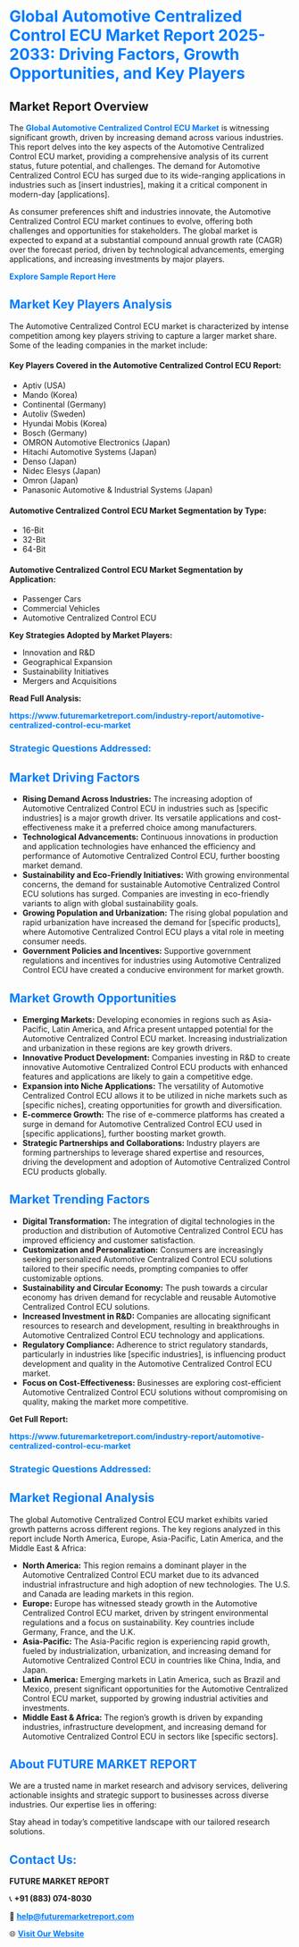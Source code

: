 <h1 style="color: #007BFF;">Global Automotive Centralized Control ECU Market Report 2025-2033: Driving Factors, Growth Opportunities, and Key Players</h1>

<section id="overview">
<h2>Market Report Overview</h2>
<p>The <a href="https://www.futuremarketreport.com/industry-report/automotive-centralized-control-ecu-market" style="color: #007BFF; text-decoration: none;"><strong>Global Automotive Centralized Control ECU Market</strong></a> is witnessing significant growth, driven by increasing demand across various industries. This report delves into the key aspects of the Automotive Centralized Control ECU market, providing a comprehensive analysis of its current status, future potential, and challenges. The demand for Automotive Centralized Control ECU has surged due to its wide-ranging applications in industries such as [insert industries], making it a critical component in modern-day [applications].</p>
<p>As consumer preferences shift and industries innovate, the Automotive Centralized Control ECU market continues to evolve, offering both challenges and opportunities for stakeholders. The global market is expected to expand at a substantial compound annual growth rate (CAGR) over the forecast period, driven by technological advancements, emerging applications, and increasing investments by major players.</p>
</section>

<section id="overview">
<p><a href="https://www.futuremarketreport.com/request-sample/reportId=125914" style="color: #007BFF; text-decoration: none;"><strong>Explore Sample Report Here</strong></a></p>
</section>

<section id="key-players">
<h2 style="color: #007BFF;">Market Key Players Analysis</h2>
<p>The Automotive Centralized Control ECU market is characterized by intense competition among key players striving to capture a larger market share. Some of the leading companies in the market include:</p>
<h4>Key Players Covered in the Automotive Centralized Control ECU Report:</h4>
<ul><li>Aptiv (USA)</li><li>Mando (Korea)</li><li>Continental (Germany)</li><li>Autoliv (Sweden)</li><li>Hyundai Mobis (Korea)</li><li>Bosch (Germany)</li><li>OMRON Automotive Electronics (Japan)</li><li>Hitachi Automotive Systems (Japan)</li><li>Denso (Japan)</li><li>Nidec Elesys (Japan)</li><li>Omron (Japan)</li><li>Panasonic Automotive &amp; Industrial Systems (Japan)</li></ul>
<h4>Automotive Centralized Control ECU Market Segmentation by Type:</h4>
<ul><li>16-Bit</li><li>32-Bit</li><li>64-Bit</li></ul>

<h4>Automotive Centralized Control ECU Market Segmentation by Application:</h4>
<ul><li>Passenger Cars</li><li>Commercial Vehicles</li><li>Automotive Centralized Control ECU</li></ul>
<p><strong>Key Strategies Adopted by Market Players:</strong></p>
<ul>
<li>Innovation and R&D</li>
<li>Geographical Expansion</li>
<li>Sustainability Initiatives</li>
<li>Mergers and Acquisitions</li>
</ul>
</section>

<section>
<p><strong>Read Full Analysis: </strong></p><a href="https://www.futuremarketreport.com/industry-report/automotive-centralized-control-ecu-market" style="color: #007BFF; text-decoration: none;"><strong>https://www.futuremarketreport.com/industry-report/automotive-centralized-control-ecu-market</strong></a>
<h3 style="color: #007BFF;">Strategic Questions Addressed:</h3>
</section>

<section id="driving-factors">
<h2 style="color: #007BFF;">Market Driving Factors</h2>
<ul>
<li><strong>Rising Demand Across Industries:</strong> The increasing adoption of Automotive Centralized Control ECU in industries such as [specific industries] is a major growth driver. Its versatile applications and cost-effectiveness make it a preferred choice among manufacturers.</li>
<li><strong>Technological Advancements:</strong> Continuous innovations in production and application technologies have enhanced the efficiency and performance of Automotive Centralized Control ECU, further boosting market demand.</li>
<li><strong>Sustainability and Eco-Friendly Initiatives:</strong> With growing environmental concerns, the demand for sustainable Automotive Centralized Control ECU solutions has surged. Companies are investing in eco-friendly variants to align with global sustainability goals.</li>
<li><strong>Growing Population and Urbanization:</strong> The rising global population and rapid urbanization have increased the demand for [specific products], where Automotive Centralized Control ECU plays a vital role in meeting consumer needs.</li>
<li><strong>Government Policies and Incentives:</strong> Supportive government regulations and incentives for industries using Automotive Centralized Control ECU have created a conducive environment for market growth.</li>
</ul>
</section>

<section id="growth-opportunities">
<h2 style="color: #007BFF;">Market Growth Opportunities</h2>
<ul>
<li><strong>Emerging Markets:</strong> Developing economies in regions such as Asia-Pacific, Latin America, and Africa present untapped potential for the Automotive Centralized Control ECU market. Increasing industrialization and urbanization in these regions are key growth drivers.</li>
<li><strong>Innovative Product Development:</strong> Companies investing in R&D to create innovative Automotive Centralized Control ECU products with enhanced features and applications are likely to gain a competitive edge.</li>
<li><strong>Expansion into Niche Applications:</strong> The versatility of Automotive Centralized Control ECU allows it to be utilized in niche markets such as [specific niches], creating opportunities for growth and diversification.</li>
<li><strong>E-commerce Growth:</strong> The rise of e-commerce platforms has created a surge in demand for Automotive Centralized Control ECU used in [specific applications], further boosting market growth.</li>
<li><strong>Strategic Partnerships and Collaborations:</strong> Industry players are forming partnerships to leverage shared expertise and resources, driving the development and adoption of Automotive Centralized Control ECU products globally.</li>
</ul>
</section>

<section id="trending-factors">
<h2 style="color: #007BFF;">Market Trending Factors</h2>
<ul>
<li><strong>Digital Transformation:</strong> The integration of digital technologies in the production and distribution of Automotive Centralized Control ECU has improved efficiency and customer satisfaction.</li>
<li><strong>Customization and Personalization:</strong> Consumers are increasingly seeking personalized Automotive Centralized Control ECU solutions tailored to their specific needs, prompting companies to offer customizable options.</li>
<li><strong>Sustainability and Circular Economy:</strong> The push towards a circular economy has driven demand for recyclable and reusable Automotive Centralized Control ECU solutions.</li>
<li><strong>Increased Investment in R&D:</strong> Companies are allocating significant resources to research and development, resulting in breakthroughs in Automotive Centralized Control ECU technology and applications.</li>
<li><strong>Regulatory Compliance:</strong> Adherence to strict regulatory standards, particularly in industries like [specific industries], is influencing product development and quality in the Automotive Centralized Control ECU market.</li>
<li><strong>Focus on Cost-Effectiveness:</strong> Businesses are exploring cost-efficient Automotive Centralized Control ECU solutions without compromising on quality, making the market more competitive.</li>
</ul>
</section>

<section>
<p><strong>Get Full Report: </strong></p><a href="https://www.futuremarketreport.com/industry-report/automotive-centralized-control-ecu-market" style="color: #007BFF; text-decoration: none;"><strong>https://www.futuremarketreport.com/industry-report/automotive-centralized-control-ecu-market</strong></a>
<h3 style="color: #007BFF;">Strategic Questions Addressed:</h3>
</section>


<section id="regional-analysis">
<h2 style="color: #007BFF;">Market Regional Analysis</h2>
<p>The global Automotive Centralized Control ECU market exhibits varied growth patterns across different regions. The key regions analyzed in this report include North America, Europe, Asia-Pacific, Latin America, and the Middle East & Africa:</p>
<ul>
<li><strong>North America:</strong> This region remains a dominant player in the Automotive Centralized Control ECU market due to its advanced industrial infrastructure and high adoption of new technologies. The U.S. and Canada are leading markets in this region.</li>
<li><strong>Europe:</strong> Europe has witnessed steady growth in the Automotive Centralized Control ECU market, driven by stringent environmental regulations and a focus on sustainability. Key countries include Germany, France, and the U.K.</li>
<li><strong>Asia-Pacific:</strong> The Asia-Pacific region is experiencing rapid growth, fueled by industrialization, urbanization, and increasing demand for Automotive Centralized Control ECU in countries like China, India, and Japan.</li>
<li><strong>Latin America:</strong> Emerging markets in Latin America, such as Brazil and Mexico, present significant opportunities for the Automotive Centralized Control ECU market, supported by growing industrial activities and investments.</li>
<li><strong>Middle East & Africa:</strong> The region’s growth is driven by expanding industries, infrastructure development, and increasing demand for Automotive Centralized Control ECU in sectors like [specific sectors].</li>
</ul>
</section>

<footer>
<h2 style="color: #007BFF;">About FUTURE MARKET REPORT</h2>
<p>We are a trusted name in market research and advisory services, delivering actionable insights and strategic support to businesses across diverse industries. Our expertise lies in offering:</p>

<p>Stay ahead in today’s competitive landscape with our tailored research solutions.</p>

<h2 style="color: #007BFF;">Contact Us:</h2>
<p><strong>FUTURE MARKET REPORT</strong></p>
<p>📞 <strong>+91 (883) 074-8030</strong></p>
<p>📧 <strong><a href="mailto:help@futuremarketreport.com" style="color: #007BFF;">help@futuremarketreport.com</a></strong></p>
<p>🌐 <strong><a href="https://www.futuremarketreport.com/" style="color: #007BFF;">Visit Our Website</a></strong></p>
</footer>